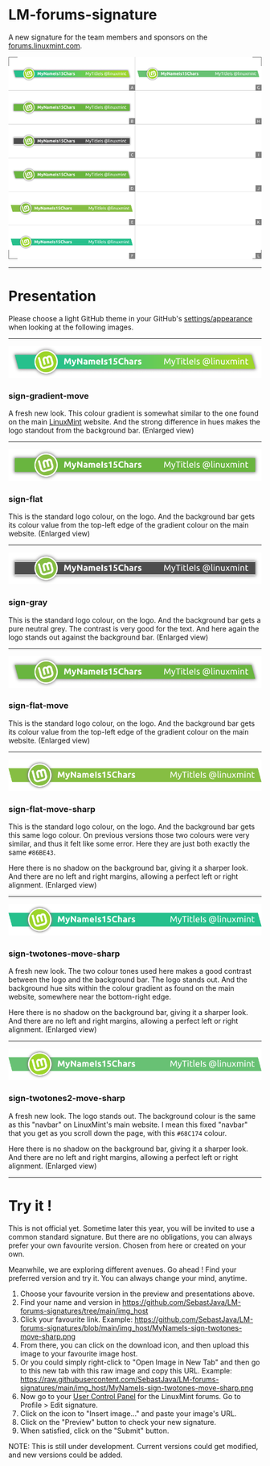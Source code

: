 # LM-forums-signature

A new signature for the team members and sponsors on the [forums.linuxmint.com](https://forums.linuxmint.com).  

![preview](preview.png)

------

# Presentation
Please choose a light GitHub theme in your GitHub's [settings/appearance](https://github.com/settings/appearance) when looking at the following images.

------

![](sign-gradient-move-2X.png)
### sign-gradient-move
A fresh new look. This colour gradient is somewhat similar to the one found on the main [LinuxMint](https://linuxmint.com/) website. And the strong difference in hues makes the logo standout from the background bar. (Enlarged view)

------

![](sign-flat-2X.png)
### sign-flat
This is the standard logo colour, on the logo. And the background bar gets its colour value from the top-left edge of the gradient colour on the main website. (Enlarged view)

------

![](sign-gray-2X.png)
### sign-gray
This is the standard logo colour, on the logo. And the background bar gets a pure neutral grey. The contrast is very good for the text. And here again the logo stands out against the background bar. (Enlarged view)

------

![](sign-flat-move-2X.png)
### sign-flat-move
This is the standard logo colour, on the logo. And the background bar gets its colour value from the top-left edge of the gradient colour on the main website. (Enlarged view)

------

![](sign-flat-move-sharp-2X.png)
### sign-flat-move-sharp
This is the standard logo colour, on the logo. And the background bar gets this same logo colour. On previous versions those two colours were very similar, and thus it felt like some error. Here they are just both exactly the same `#86BE43`.

Here there is no shadow on the background bar, giving it a sharper look. And there are no left and right margins, allowing a perfect left or right alignment. (Enlarged view)

------

![](sign-twotones-move-sharp-2X.png)
### sign-twotones-move-sharp
A fresh new look. The two colour tones used here makes a good contrast between the logo and the background bar. The logo stands out. And the background hue sits within the colour gradient as found on the main website, somewhere near the bottom-right edge.

Here there is no shadow on the background bar, giving it a sharper look. And there are no left and right margins, allowing a perfect left or right alignment. (Enlarged view)

------

![](sign-twotones2-move-sharp-2X.png)
### sign-twotones2-move-sharp
A fresh new look. The logo stands out. The background colour is the same as this "navbar" on LinuxMint's main website. I mean this fixed "navbar" that you get as you scroll down the page, with this `#68C174` colour.

Here there is no shadow on the background bar, giving it a sharper look. And there are no left and right margins, allowing a perfect left or right alignment. (Enlarged view)

------

# Try it !

This is not official yet. Sometime later this year, you will be invited to use a common standard signature. But there are no obligations, you can always prefer your own favourite version. Chosen from here or created on your own.

Meanwhile, we are exploring different avenues. Go ahead ! Find your preferred version and try it. You can always change your mind, anytime.

1. Choose your favourite version in the preview and presentations above.
1. Find your name and version in https://github.com/SebastJava/LM-forums-signatures/tree/main/img_host
1. Click your favourite link. Example: https://github.com/SebastJava/LM-forums-signatures/blob/main/img_host/MyNameIs-sign-twotones-move-sharp.png
1. From there, you can click on the download icon, and then upload this image to your favourite image host.
1. Or you could simply right-click to "Open Image in New Tab" and then go to this new tab with this raw image and copy this URL. Example: https://raw.githubusercontent.com/SebastJava/LM-forums-signatures/main/img_host/MyNameIs-sign-twotones-move-sharp.png
1. Now go to your [User Control Panel](https://forums.linuxmint.com/ucp.php) for the LinuxMint forums. Go to Profile > Edit signature.
1. Click on the icon to "Insert image..." and paste your image's URL.  
1. Click on the "Preview" button to check your new signature.
1. When satisfied, click on the "Submit" button.

NOTE: This is still under development. Current versions could get modified, and new versions could be added.